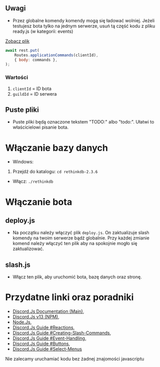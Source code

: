 ## Uwagi
- Przez globalne komendy komendy mogą się ładować wolniej. Jeżeli testujesz bota tylko na jednym serwerze, usuń tą część kodu z pliku ready.js (w kategorii: events)

[Zobacz plik](https://github.com/Korrumz2PL/krivebot/blob/slash/events/ready.js)
```js
await rest.put(
    Routes.applicationCommands(clientId),
    { body: commands },
);
```

### Wartości

1. `clientId` = ID bota
2. `guildId` = ID serwera
## Puste pliki
- Puste pliki będą oznaczone tekstem "TODO:" albo "todo:". Ułatwi to właścicielowi pisanie bota.
# Włączanie bazy danych

- Windows:
1. Przejdź do katalogu: `cd rethinkdb-2.3.6`
- Włącz: `./rethinkdb`
# Włączanie bota
## deploy.js
- Na początku należy włączyć plik `deploy.js`. On zaktualizuje slash komendy na twoim serwerze bądź globalnie. Przy każdej zmianie komend należy włączyć ten plik aby na spokojnie mogło się zaktualizować.
## slash.js
- Włącz ten plik, aby uruchomić bota, bazę danych oraz stronę.

# Przydatne linki oraz poradniki

- [Discord.Js Documentation (Main)](https://discord.js.org/#/docs/main/main/general/welcome),
- [Discord.Js v13 (NPM)](https://www.npmjs.com/package/discord.js),
- [Node.Js](https://nodejs.org),
- [Discord.Js Guide #Reactions](https://discordjs.guide/popular-topics/reactions.html#listening-for-reactions-on-old-messages),
- [Discord.Js Guide #Creating-Slash-Commands](https://discordjs.guide/creating-your-bot/creating-commands.html#replying-to-commands),
- [Discord.Js Guide #Event-Handling](https://discordjs.guide/creating-your-bot/event-handling.html#individual-event-files),
- [Discord.Js Guide #Buttons](https://discordjs.guide/interactions/buttons.html),
- [Discord.Js Guide #Select-Menus](https://discordjs.guide/interactions/select-menus.html#component-collectors)

Nie zalecamy uruchamiać kodu bez żadnej znajomości javascriptu